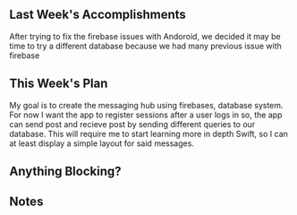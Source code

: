 ## Last Week's Accomplishments

After trying to fix the firebase issues with Andoroid, we decided it may be time to try a different database because we had many previous issue with firebase 



## This Week's Plan

My goal is to create the messaging hub using firebases, database system.  For now I want the app to register sessions after a user logs in so, the app can send post and recieve post by sending different queries to our database.  This will require me to start learning more in depth Swift, so  I can at least display a simple layout for said messages.
## Anything Blocking?


## Notes
